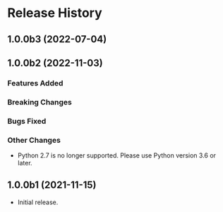 # Release History

## 1.0.0b3 (2022-07-04)

## 1.0.0b2 (2022-11-03)

### Features Added

### Breaking Changes

### Bugs Fixed

### Other Changes

- Python 2.7 is no longer supported. Please use Python version 3.6 or later.

## 1.0.0b1 (2021-11-15)

- Initial release.

